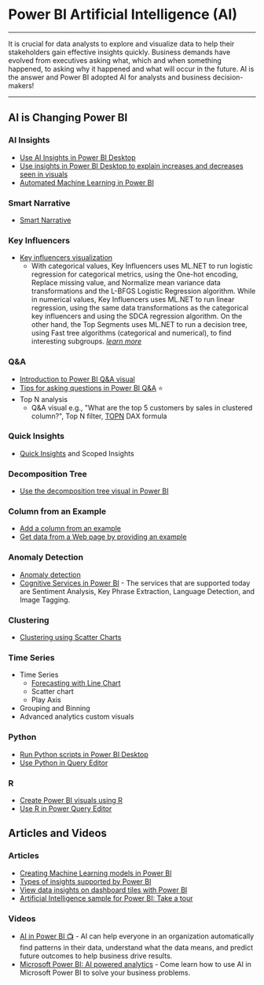 # Power BI Artificial Intelligence (AI)
-----
It is crucial for data analysts to explore and visualize data to help their stakeholders gain effective insights quickly. Business demands have evolved from executives asking what, which and when something happened, to asking why it happened and what will occur in the future. AI is the answer and Power BI adopted AI for analysts and business decision-makers!

-----

## AI is Changing Power BI
### AI Insights
* [Use AI Insights in Power BI Desktop](https://docs.microsoft.com/en-us/power-bi/desktop-ai-insights)
* [Use insights in Power BI Desktop to explain increases and decreases seen in visuals](https://docs.microsoft.com/en-us/power-bi/desktop-insights)
* [Automated Machine Learning in Power BI](https://docs.microsoft.com/en-us/power-bi/service-machine-learning-automated) 
 
### Smart Narrative
* [Smart Narrative](https://docs.microsoft.com/en-us/power-bi/visuals/power-bi-visualization-smart-narrative)
### Key Influencers
* [Key influencers visualization](https://docs.microsoft.com/en-us/power-bi/visuals/power-bi-visualization-influencers)
  * With categorical values, Key Influencers uses ML.NET to run logistic regression for categorical metrics, using the One-hot encoding, Replace missing value, and Normalize mean variance data transformations and the L-BFGS Logistic Regression algorithm. While in numerical values, Key Influencers uses ML.NET to run linear regression, using the same data transformations as the categorical key influencers and using the SDCA regression algorithm. On the other hand, the Top Segments uses ML.NET to run a decision tree, using Fast tree algorithms (categorical and numerical), to find interesting subgroups.  _[learn more](https://dotnet.microsoft.com/apps/machinelearning-ai/ml-dotnet/customers/power-bi)_
### Q&A
* [Introduction to Power BI Q&A visual](https://docs.microsoft.com/en-us/power-bi/visuals/power-bi-visualization-q-and-a)
* [Tips for asking questions in Power BI Q&A](https://learn.microsoft.com/en-us/power-bi/consumer/end-user-q-and-a-tips) ⭐
* Top N analysis
  * Q&A visual e.g., "What are the top 5 customers by sales in clustered column?", Top N filter, [TOPN](https://dax.guide/topn/) DAX formula
### Quick Insights
* [Quick Insights](https://docs.microsoft.com/en-us/power-bi/service-insights) and Scoped Insights

### Decomposition Tree
* [Use the decomposition tree visual in Power BI](https://docs.microsoft.com/en-us/power-bi/visuals/power-bi-visualization-decomposition-tree)

### Column from an Example
* [Add a column from an example](https://docs.microsoft.com/en-us/power-bi/desktop-add-column-from-example)
* [Get data from a Web page by providing an example](https://docs.microsoft.com/en-us/power-bi/desktop-connect-to-web-by-example)

### Anomaly Detection
* [Anomaly detection](https://powerbi.microsoft.com/en-us/blog/anomaly-detection-preview/)
* [Cognitive Services in Power BI](https://docs.microsoft.com/en-us/power-bi/transform-model/dataflows/dataflows-machine-learning-integration) - The services that are supported today are Sentiment Analysis, Key Phrase Extraction, Language Detection, and Image Tagging.

### Clustering
  * [Clustering using Scatter Charts](https://powerbi.microsoft.com/en-us/blog/power-bi-desktop-november-feature-summary/#clustering)

### Time Series
* Time Series
  * [Forecasting with Line Chart](https://docs.microsoft.com/en-us/power-bi/transform-model/desktop-analytics-pane#apply-forecasting)
  * Scatter chart
  * Play Axis
 * Grouping and Binning
 * Advanced analytics custom visuals  

### Python
  * [Run Python scripts in Power BI Desktop](https://docs.microsoft.com/en-us/power-bi/connect-data/desktop-python-scripts)
  * [Use Python in Query Editor](https://docs.microsoft.com/en-us/power-bi/connect-data/desktop-python-in-query-editor)

### R
  * [Create Power BI visuals using R](https://docs.microsoft.com/en-us/power-bi/create-reports/desktop-r-visuals)
  * [Use R in Power Query Editor](https://docs.microsoft.com/en-us/power-bi/connect-data/desktop-r-in-query-editor)
    
## Articles and Videos
### Articles
* [Creating Machine Learning models in Power BI](https://powerbi.microsoft.com/en-us/blog/creating-machine-learning-models-in-power-bi/)
* [Types of insights supported by Power BI](https://docs.microsoft.com/en-us/power-bi/consumer/end-user-insight-types)
* [View data insights on dashboard tiles with Power BI](https://docs.microsoft.com/en-us/power-bi/consumer/end-user-insights)
* [Artificial Intelligence sample for Power BI: Take a tour](https://learn.microsoft.com/en-us/power-bi/create-reports/sample-artificial-intelligence)

### Videos
* [AI in Power BI :tv:](https://mybuild.techcommunity.microsoft.com/sessions/77088?source=sessions&ref=najielkotob) - AI can help everyone in an organization automatically find patterns in their data, understand what the data means, and predict future outcomes to help business drive results.
* [Microsoft Power BI: AI powered analytics](https://www.youtube.com/watch?v=crqZyv1wtV4) - Come learn how to use AI in Microsoft Power BI to solve your business problems. 

